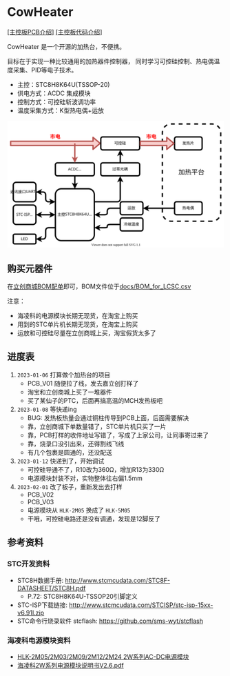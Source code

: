 # CowHeater

[[主控板PCB介绍]](pcb_mb/README.md) [[主控板代码介绍]](src_mb/README.md)

CowHeater 是一个开源的加热台，不便携。

目标在于实现一种比较通用的加热器件控制器，
同时学习可控硅控制、热电偶温度采集、PID等电子技术。

- 主控：STC8H8K64U(TSSOP-20)
- 供电方式：ACDC 集成模块
- 控制方式：可控硅斩波调功率
- 温度采集方式：K型热电偶+运放

![system block diagram](./docs/system.svg)

## 购买元器件

在[立创商城BOM配单](https://bom.szlcsc.com/bom/upload.html)即可，BOM文件位于[docs/BOM_for_LCSC.csv](docs/BOM_for_LCSC.csv)

注意：

- 海凌科的电源模块长期无现货，在淘宝上购买
- 用到的STC单片机长期无现货，在淘宝上购买
- 运放和可控硅尽量在立创商城上买，淘宝假货太多了

## 进度表

1. `2023-01-06` 打算做个加热台的项目
   - PCB_V01 随便拉了线，发去嘉立创打样了
   - 淘宝和立创商城上买了一堆器件
   - 买了某仙子的PTC，后面再搞高温的MCH发热板吧
2. `2023-01-08` 等快递ing
   - BUG: 发热板热量会通过铜柱传导到PCB上面，后面需要解决
   - 靠，立创商城下单数量错了，STC单片机只买了一片
   - 靠，PCB打样的收件地址写错了，写成了上家公司，让同事寄过来了
   - 靠，烧录口没引出来，还得割线飞线
   - 有几个包裹是圆通的，还没配送
3. `2023-01-12` 快递到了，开始调试
   - 可控硅导通不了，R10改为360Ω，增加R13为330Ω
   - 电源模块封装不对，实物整体往右偏1.5mm
4. `2023-02-01` 改了板子，重新发出去打样
   - PCB_V02
   - PCB_V03
   - 电源模块从 `HLK-2M05` 换成了 `HLK-5M05`
   - 干哦，可控硅电路还是没有调通，发现是12脚反了

## 参考资料

### STC开发资料

- STC8H数据手册: <http://www.stcmcudata.com/STC8F-DATASHEET/STC8H.pdf>
  - P.72: STC8H8K64U-TSSOP20引脚定义
- STC-ISP下载链接: <http://www.stcmcudata.com/STCISP/stc-isp-15xx-v6.91I.zip>
- STC命令行烧录软件 stcflash: <https://github.com/sms-wyt/stcflash>

### 海凌科电源模块资料

- [HLK-2M05/2M03/2M09/2M12/2M24 2W系列AC-DC电源模块](<https://www.hlktech.com/Goods-39.html>)
- [海凌科2W系列电源模块说明书V2.6.pdf](http://r0.hlktech.com/download/ACDC%E7%94%B5%E6%BA%90%E6%A8%A1%E5%9D%972W%E7%B3%BB%E5%88%97/1/%E6%B5%B7%E5%87%8C%E7%A7%912W%E7%B3%BB%E5%88%97%E7%94%B5%E6%BA%90%E6%A8%A1%E5%9D%97%E8%AF%B4%E6%98%8E%E4%B9%A6V2.6.pdf)
